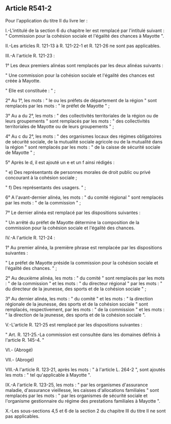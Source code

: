 ## Article R541-2

Pour l'application du titre II du livre Ier :

I.-L'intitulé de la section 6 du chapitre Ier est remplacé par l'intitulé suivant : " Commission pour la cohésion
sociale et l'égalité des chances à Mayotte ".

II.-Les articles R. 121-13 à R. 121-22-1 et R. 121-26 ne sont pas applicables.

III.-A l'article R. 121-23 :

1° Les deux premiers alinéas sont remplacés par les deux alinéas suivants :

" Une commission pour la cohésion sociale et l'égalité des chances est créée à Mayotte.

" Elle est constituée : " ;

2° Au 1°, les mots : " le ou les préfets de département de la région " sont remplacés par les mots : " le préfet
de Mayotte " ;

3° Au a du 2°, les mots : " des collectivités territoriales de la région ou de leurs groupements " sont
remplacés par les mots : " des collectivités territoriales de Mayotte ou de leurs groupements " ;


4° Au c du 2°, les mots : " des organismes locaux des régimes obligatoires de sécurité sociale, de la mutualité
sociale agricole ou de la mutualité dans la région " sont remplacés par les mots : " de la caisse de sécurité
sociale de Mayotte " ;

5° Après le d, il est ajouté un e et un f ainsi rédigés :

" e) Des représentants de personnes morales de droit public ou privé concourant à la cohésion sociale ;

" f) Des représentants des usagers. " ;

6° A l'avant-dernier alinéa, les mots : " du comité régional " sont remplacés par les mots : " de la commission
" ;

7° Le dernier alinéa est remplacé par les dispositions suivantes :

" Un arrêté du préfet de Mayotte détermine la composition de la commission pour la cohésion sociale et
l'égalité des chances.

IV.-A l'article R. 121-24 :

1° Au premier alinéa, la première phrase est remplacée par les dispositions suivantes :

" Le préfet de Mayotte préside la commission pour la cohésion sociale et l'égalité des chances. " ;

2° Au deuxième alinéa, les mots : " du comité " sont remplacés par les mots : " de la commission " et les
mots : " du directeur régional " par les mots : " du directeur de la jeunesse, des sports et de la cohésion
sociale " ;

3° Au dernier alinéa, les mots : " du comité " et les mots : " la direction régionale de la jeunesse, des sports et
de la cohésion sociale " sont remplacés, respectivement, par les mots : " de la commission " et les mots : " la
direction de la jeunesse, des sports et de la cohésion sociale ".

V.-L'article R. 121-25 est remplacé par les dispositions suivantes :

" Art. R. 121-25.-La commission est consultée dans les domaines définis à l'article R. 145-4. "

VI.- (Abrogé)

VII.- (Abrogé)

VIII.-A l'article R. 123-21, après les mots : " à l'article L. 264-2 ", sont ajoutés les mots : " tel qu'applicable à
Mayotte ".

IX.-A l'article R. 123-25, les mots : " par les organismes d'assurance maladie, d'assurance vieillesse, les
caisses d'allocations familiales " sont remplacés par les mots : " par les organismes de sécurité sociale et
l'organisme gestionnaire du régime des prestations familiales à Mayotte ".

X.-Les sous-sections 4,5 et 6 de la section 2 du chapitre III du titre II ne sont pas applicables.

